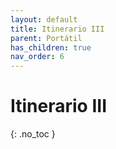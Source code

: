 ```yaml
---
layout: default
title: Itinerario III
parent: Portátil
has_children: true
nav_order: 6
---
```


# Itinerario III
{: .no_toc }


